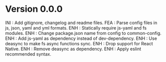 # Version 0.0.0
INI : Add gitignore, changelog and readme files.
FEA : Parse config files in js, json, yaml and yml formats.
ENH : Statically require js-yaml and fs modules.
ENH : Change package.json name from config to common-config.
ENH : Add js-yaml as dependency instead of dev-dependency.
ENH : Use deasync to make fs async functions sync.
ENH : Drop support for React Native.
ENH : Remove deasync as dependency.
ENH : Apply eslint recommended syntax.
